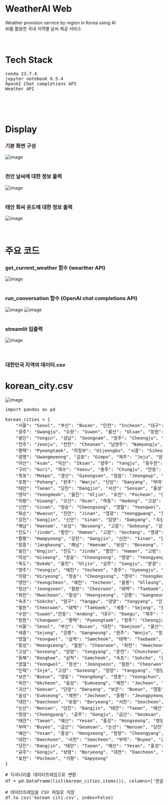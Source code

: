 # WeatherAI Web
Weather provision service by region in Korea using AI<br>
AI를 활용한 국내 지역별 날씨 제공 서비스
<br>
<br>
<br>

# Tech Stack
<pre>
conda 23.7.4
jupyter notebook 6.5.4
OpenAI Chat completions API
Weather API
</pre>
<br>
<br>
<br>

# Display
### 기본 화면 구성
![image](https://github.com/dlwnsgur9242/WeatherAI/assets/90494150/8f2517c9-cb33-422c-8ceb-68c9f45be5c9)
<br>
<br>

### 천안 날씨에 대한 정보 출력
![image](https://github.com/dlwnsgur9242/WeatherAI/assets/90494150/5e4f2ef0-fbda-4c06-b555-0fb9980d18e3)
<br>
<br>

### 태안 화씨 온도에 대한 정보 출력
![image](https://github.com/dlwnsgur9242/WeatherAI/assets/90494150/d397d24f-7671-452c-97c2-8e41cef8c2e9)
<br>
<br>
<br>

# 주요 코드
### get_current_weather 함수 (wearther API)
![image](https://github.com/dlwnsgur9242/WeatherAI/assets/90494150/7d78624b-80e3-48fd-a88e-c0931e095c1e)
<br>
<br>


### run_conversation 함수 (OpenAI chat completions API)
![image](https://github.com/dlwnsgur9242/WeatherAI/assets/90494150/e8a6f87b-21e1-48e9-adc2-181109e221df)
![image](https://github.com/dlwnsgur9242/WeatherAI/assets/90494150/d99bfc8a-5d10-4355-9e9a-9487732e1065)
<br>
<br>


### streamlit 입출력
![image](https://github.com/dlwnsgur9242/WeatherAI/assets/90494150/bfe1adb1-3011-4407-9e18-d524edd9678f)
<br>
<br>
<br>

### 대한민국 지역의 데이터.csv
# korean_city.csv
![image](https://github.com/dlwnsgur9242/WeatherAI/assets/90494150/25693f4c-4cfc-448a-8b45-7d59f63f8ce4)
<br>
<pre>
import pandas as pd

korean_cities = {
    "서울": "Seoul", "부산": "Busan", "인천": "Incheon", "대구": "Daegu", "대전": "Daejeon",
    "광주": "Gwangju", "수원": "Suwon", "울산": "Ulsan", "창원": "Changwon", "고양": "Goyang",
    "용인": "Yongin", "성남": "Seongnam", "청주": "Cheongju", "안산": "Ansan", "안양": "Anyang",
    "전주": "Jeonju", "천안": "Cheonan", "남양주": "Namyangju", "화성": "Hwaseong", "파주": "Paju",
    "평택": "Pyeongtaek", "의정부": "Uijeongbu", "시흥": "Siheung", "김해": "Gimhae", "구미": "Gumi",
    "광명": "Gwangmyeong", "김포": "Gimpo", "제주": "Jeju", "양산": "Yangsan", "나주": "Naju",
    "아산": "Asan", "익산": "Iksan", "양주": "Yangju", "동두천": "Dongducheon", "이천": "Icheon",
    "구리": "Guri", "여수": "Yeosu", "충주": "Chungju", "안동": "Andong", "김천": "Gimcheon",
    "목포": "Mokpo", "경산": "Gyeongsan", "정읍": "Jeongeup", "거제": "Geoje", "진주": "Jinju",
    "포항": "Pohang", "완주": "Wanju", "단양": "Danyang", "부여": "Buyeo", "보령": "Boryeong",
    "태안": "Taean", "당진": "Dangjin", "서산": "Seosan", "홍성": "Hongseong", "청양": "Cheongyang",
    "영덕": "Yeongdeok", "울진": "Uljin", "포천": "Pocheon", "양평": "Yangpyeong", "하남": "Hanam",
    "의왕": "Uiwang", "오산": "Osan", "하동": "Hadong", "고성": "Goseong", "영암": "Yeongam",
    "신안": "Sinan", "청송": "Cheongsong", "영월": "Yeongwol", "고창": "Gochang", "무주": "Muju",
    "화순": "Hwasun", "진안": "Jinan", "영광": "Yeonggwang", "장성": "Jangseong", "함평": "Hampyeong",
    "강진": "Gangjin", "신안": "Sinan", "담양": "Damyang", "곡성": "Gokseong", "장흥": "Jangheung",
    "해남": "Haenam", "보성": "Boseong", "고흥": "Goheung", "강화": "Ganghwa", "옹진": "Ongjin",
    "진도": "Jindo", "함안": "Haman", "고창": "Gochang", "영광": "Yeonggwang", "장성": "Jangseong",
    "함평": "Hampyeong", "강진": "Gangjin", "신안": "Sinan", "담양": "Damyang", "곡성": "Gokseong",
    "장흥": "Jangheung", "해남": "Haenam", "보성": "Boseong", "고흥": "Goheung", "강화": "Ganghwa",
    "옹진": "Ongjin", "진도": "Jindo", "함안": "Haman", "고령": "Goryeong", "성주": "Seongju",
    "의성": "Uiseong", "청송": "Cheongsong", "영양": "Yeongyang", "영덕": "Yeongdeok", "울릉": "Ulleung",
    "독도": "Dokdo", "울진": "Uljin", "상주": "Sangju", "문경": "Mungyeong", "안동": "Andong",
    "영주": "Yeongju", "예천": "Yecheon", "경주": "Gyeongju", "청도": "Cheongdo", "군위": "Gunwi",
    "의령": "Uiryeong", "청송": "Cheongsong", "영덕": "Yeongdeok", "영양": "Yeongyang", "영주": "Yeongju",
    "영천": "Yeongcheon", "예천": "Yecheon", "울릉": "Ulleung", "울진": "Uljin", "인제": "Inje",
    "정선": "Jeongseon", "철원": "Cheorwon", "태백": "Taebaek", "평창": "Pyeongchang", "홍천": "Hongcheon",
    "화천": "Hwacheon", "횡성": "Hoengseong", "강릉": "Gangneung", "동해": "Donghae", "삼척": "Samcheok",
    "속초": "Sokcho", "양구": "Yanggu", "양양": "Yangyang", "인제": "Inje", "정선": "Jeongseon",
    "철원": "Cheorwon", "태백": "Taebaek", "세종": "Sejong", "원주": "Wonju", "춘천": "Chuncheon", "천안": "Cheonan",
    "수원": "Suwon","안동": "Andong", "대구": "Daegu", "제주": "Jeju", "포항": "Pohang", "광주": "Gwangju",
    "창원": "Changwon", "평택": "Pyeongtaek", "청주": "Cheongju", "안산": "Ansan", "양산": "Yangsan",
    "서울": "Seoul", "부산": "Busan", "대전": "Daejeon", "울산": "Ulsan", "인천": "Incheon",
    "세종": "Sejong", "강릉": "Gangneung", "원주": "Wonju", "정선": "Jeongseon", "동해": "Donghae",
    "영월": "Yeongwol", "삼척": "Samcheok", "태백": "Taebaek", "속초": "Sokcho", "홍천": "Hongcheon",
    "횡성": "Hoengseong", "철원": "Cheorwon", "화천": "Hwacheon", "양구": "Yanggu", "인제": "Inje",
    "고성": "Goseong", "양양": "Yangyang", "춘천": "Chuncheon", "원주": "Wonju", "강릉": "Gangneung",
    "동해": "Donghae", "삼척": "Samcheok", "속초": "Sokcho", "홍천": "Hongcheon", "횡성": "Hoengseong",
    "영월": "Yeongwol", "정선": "Jeongseon", "철원": "Cheorwon", "화천": "Hwacheon", "양구": "Yanggu",
    "인제": "Inje", "고성": "Goseong", "양양": "Yangyang", "청양": "Cheongyang", "단양": "Danyang",
    "보은": "Boeun", "영동": "Yeongdong", "영춘": "Yeongchun", "영동": "Yeongdong", "보은": "Boeun",
    "옥천": "Okcheon", "음성": "Eumseong", "제천": "Jecheon", "증평": "Jeungpyeong", "진천": "Jincheon",
    "괴산": "Goesan", "단양": "Danyang", "보은": "Boeun", "영동": "Yeongdong", "옥천": "Okcheon",
    "음성": "Eumseong", "제천": "Jecheon", "증평": "Jeungpyeong", "진천": "Jincheon", "괴산": "Goesan",
    "대천": "Daecheon", "보령": "Boryeong", "서천": "Seocheon", "부여": "Buyeo", "금산": "Geumsan",
    "논산": "Nonsan", "당진": "Dangjin", "태안": "Taean", "예산": "Yesan", "홍성": "Hongseong",
    "청양": "Cheongyang", "공주": "Gongju", "금산": "Geumsan", "논산": "Nonsan", "당진": "Dangjin",
    "태안": "Taean", "예산": "Yesan", "홍성": "Hongseong", "청양": "Cheongyang", "공주": "Gongju",
    "부여": "Buyeo", "금산": "Geumsan", "논산": "Nonsan", "당진": "Dangjin", "태안": "Taean",
    "예산": "Yesan", "홍성": "Hongseong", "청양": "Cheongyang", "공주": "Gongju", "보령": "Boryeong",
    "대천": "Daecheon", "서천": "Seocheon", "부여": "Buyeo", "금산": "Geumsan", "논산": "Nonsan",
    "당진": "Dangjin", "태안": "Taean", "예산": "Yesan", "홍성": "Hongseong", "청양": "Cheongyang",
    "공주": "Gongju", "보령": "Boryeong", "대천": "Daecheon", "서천": "Seocheon", "연천": "Yeoncheon",
    "포천": "Pocheon", "가평": "Gapyeong"
}

# 딕셔너리를 데이터프레임으로 변환
df = pd.DataFrame(list(korean_cities.items()), columns=['한글 도시 이름', '영어 도시 이름'])

# 데이터프레임을 CSV 파일로 저장
df.to_csv('korean_citi.csv', index=False)
</pre>
